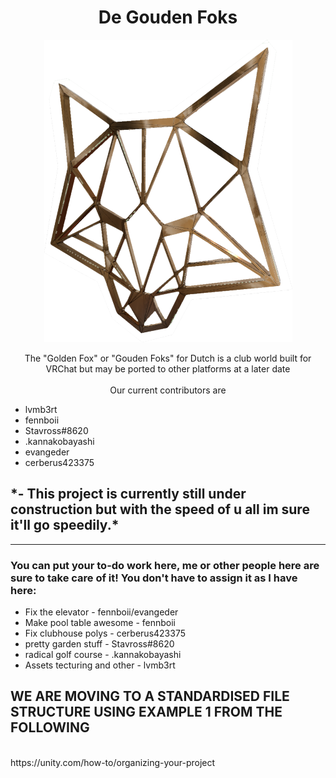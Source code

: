 <center><h1> De Gouden Foks </h1></center>
<p align="center"><img src="https://github.com/lvmb3rt/De-Gouden-Foks/blob/main/goldgfox.png?raw=true"></p>
<center>The "Golden Fox" or "Gouden Foks" for Dutch is a club world built for VRChat but may be ported to other platforms at a later date</center>
</br>
<center>Our current contributors are</center>
<ul>
<li>lvmb3rt
<li>fennboii
<li>Stavross#8620
<li>.kannakobayashi
<li>evangeder
<li>cerberus423375
</ul>

<h2>*- This project is currently still under construction but with the speed of u all im sure it'll go speedily.*</h2>

<hr />
<h3>You can put your to-do work here, me or other people here are sure to take care of it! You don't have to assign it as I have here:</h3>
<!-- To add something to the todo list just use a "-" at the beginning and add a <br at the end to make a newline. It's simple!-->
<ul>
<li> Fix the elevator - fennboii/evangeder
<li> Make pool table awesome - fennboii
<li> Fix clubhouse polys - cerberus423375
<li> pretty garden stuff - Stavross#8620
<li> radical golf course - .kannakobayashi
<li> Assets tecturing and other - lvmb3rt
</ul>
<h2>WE ARE MOVING TO A STANDARDISED FILE STRUCTURE USING EXAMPLE 1 FROM THE FOLLOWING</h2></br>
https://unity.com/how-to/organizing-your-project
